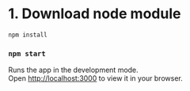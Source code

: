 # 1. Download node module 
```
npm install
```

### `npm start`

Runs the app in the development mode.\
Open [http://localhost:3000](http://localhost:3000) to view it in your browser.
